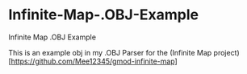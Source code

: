 # Infinite-Map-.OBJ-Example
Infinite Map .OBJ Example

This is an example obj in my .OBJ Parser for the (Infinite Map project)[https://github.com/Mee12345/gmod-infinite-map]
